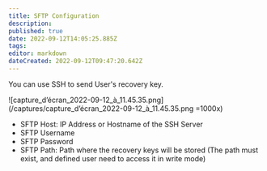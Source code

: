 ```yaml
---
title: SFTP Configuration
description: 
published: true
date: 2022-09-12T14:05:25.885Z
tags: 
editor: markdown
dateCreated: 2022-09-12T09:47:20.642Z
---
```


You can use SSH to send User's recovery key.

![capture_d’écran_2022-09-12_à_11.45.35.png](/captures/capture_d’écran_2022-09-12_à_11.45.35.png =1000x)

- SFTP Host: IP Address or Hostname of the SSH Server
- SFTP Username
- SFTP Password
- SFTP Path: Path where the recovery keys will be stored (The path must exist, and defined user need to access it in write mode)